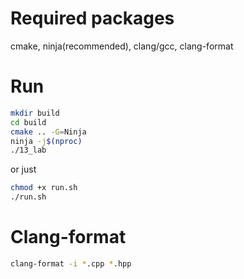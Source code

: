 # Required packages

cmake, ninja(recommended), clang/gcc, clang-format

# Run

```sh
mkdir build
cd build
cmake .. -G=Ninja
ninja -j$(nproc)
./13_lab
```

or just

```sh
chmod +x run.sh
./run.sh
```

# Clang-format

```sh
clang-format -i *.cpp *.hpp
```